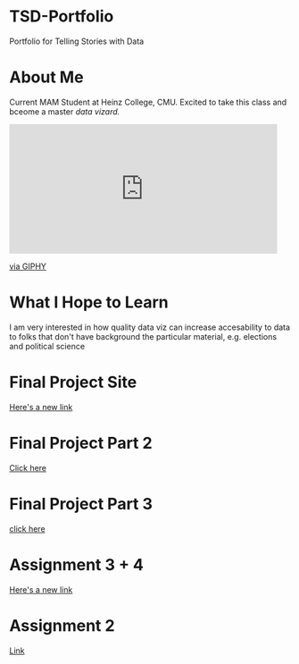 # TSD-Portfolio
Portfolio for Telling Stories with Data

# About Me
Current MAM Student at Heinz College, CMU. Excited to take this class and bceome a master _data vizard._ 
<iframe src="https://giphy.com/embed/OUwzqE4ZOk5Bm" width="480" height="232" frameBorder="0" class="giphy-embed" allowFullScreen></iframe><p><a href="https://giphy.com/gifs/harry-potter-hp-hermione-granger-OUwzqE4ZOk5Bm">via GIPHY</a></p>

# What I Hope to Learn 
I am very interested in how quality data viz can increase accesability to data to folks that don't have background the particular material, e.g. elections and political science 

# Final Project Site 
[Here's a new link](finalproject.md)

# Final Project Part 2 
[Click here](Finalprojectpt2.md)

# Final Project Part 3
[click here](finalproject3.md) 

# Assignment 3 + 4 
[Here's a new link](Assignment34.md)

# Assignment 2
[Link](assignment2.md)
